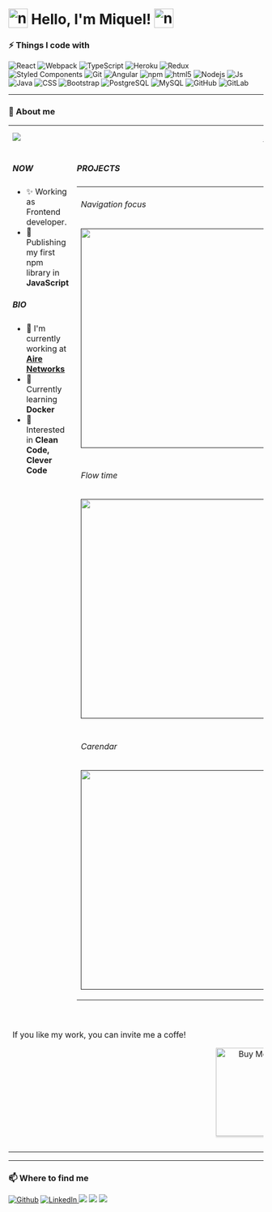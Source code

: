 <h1 valign="center">
  <img src="https://emojipedia-us.s3.dualstack.us-west-1.amazonaws.com/thumbs/240/apple/237/fire_1f525.png" width="38" height="38px" alt="new" valign="bottom"/> 
  Hello, I'm Miquel! 
  <img src="https://emojipedia-us.s3.dualstack.us-west-1.amazonaws.com/thumbs/240/apple/237/fire_1f525.png" width="38" height="38px" alt="new" valign="bottom"/>
</h1>

<h3>⚡ Things I code with</h3>
<p>
  <img alt="React" src="https://img.shields.io/badge/-React-45b8d8?style=flat-square&logo=react&logoColor=white" />
  <img alt="Webpack" src="https://img.shields.io/badge/-Webpack-8DD6F9?style=flat-square&logo=webpack&logoColor=white" /> 
  <img alt="TypeScript" src="https://img.shields.io/badge/-TypeScript-007ACC?style=flat-square&logo=typescript&logoColor=white" />
  <img alt="Heroku" src="https://img.shields.io/badge/-Heroku-430098?style=flat-square&logo=heroku&logoColor=white" />
  <img alt="Redux" src="https://img.shields.io/badge/-Redux-764ABC?style=flat-square&logo=redux&logoColor=white" />
  <img alt="Styled Components" src="https://img.shields.io/badge/-Styled_Components-db7092?style=flat-square&logo=styled-components&logoColor=white" />
  <img alt="Git" src="https://img.shields.io/badge/-Git-F05032?style=flat-square&logo=git&logoColor=white" />
  <img alt="Angular" src="https://img.shields.io/badge/-Angular-DD0031?style=flat-square&logo=angular&logoColor=white" />
  <img alt="npm" src="https://img.shields.io/badge/-NPM-CB3837?style=flat-square&logo=npm&logoColor=white" />
  <img alt="html5" src="https://img.shields.io/badge/-HTML5-E34F26?style=flat-square&logo=html5&logoColor=white" />
  <img alt="Nodejs" src="https://img.shields.io/badge/-Nodejs-43853d?style=flat-square&logo=Node.js&logoColor=white" />
  <img alt="Js" src="https://img.shields.io/badge/-JavaScript-3c9d5e?style=flat-square&logo=javascript" />
  <img alt="Java" src="https://img.shields.io/badge/-java-E34A86?style=flat-square&logo=java" />
  <img alt="CSS" src="https://img.shields.io/badge/-CSS3-1572B6?style=flat-square&logo=css3" />
  <img alt="Bootstrap" src="https://img.shields.io/badge/-Bootstrap-563D7C?style=flat-square&logo=bootstrap" />
  <img alt="PostgreSQL" src="https://img.shields.io/badge/-PostgreSQL-336791?style=flat-square&logo=postgresql" />
  <img alt="MySQL" src="https://img.shields.io/badge/-MySQL-dbe1a6?style=flat-square&logo=mysql" />
  <img alt="GitHub" src="https://img.shields.io/badge/-GitHub-181717?style=flat-square&logo=github" />
  <img alt="GitLab" src="https://img.shields.io/badge/-GitLab-FCA121?style=flat-square&logo=gitlab" />
</p>

<hr> 

<h3>🚀 About me</h3>

<table width="100% !important" style="width: 100% !important;">
  <tbody>
  <tr height="50px !important">
    <td valign="center" width="100%" colspan="2" align="end" valign="center">
      <a href="https://github.com/Miquel-Lopez-Avila" target="_blank"><img alt="Download" align="center" style="margin-right: 5px; display: block;" src="https://custom-icon-badges.herokuapp.com/badge/-Download my CV-blue?style=for-the-badge&logo=download&logoColor=white" /></a>
    </td>
  </tr>
 <tr>
   <td valign="top" width="50%">

##### NOW

- ✨ Working as Frontend developer.
- 🎯 Publishing my first npm library in **JavaScript**

##### BIO

- 🏢 I'm currently working at [**Aire Networks**](https://www.airenetworks.es/)
- 🌱 Currently learning **Docker**
- 🧐 Interested in **Clean Code, Clever Code**
  
</td>
   <td valign="top" width="50%">

##### PROJECTS

<table><tr>
<tr>
  <td valign="top" width="100%">

###### Navigation focus
[<img src="https://user-images.githubusercontent.com/75219640/175782206-678e634e-4d71-418a-850d-21089729e222.png" width="433">]()
</td>
</tr>

  <tr>
<td valign="top" width="100%">

###### Flow time
[<img src="https://user-images.githubusercontent.com/75219640/175789757-6b10349e-33cd-419d-88d2-877aa77eee3a.png" width="433">]()

</td>
  </tr>
<td valign="top" width="100%">

###### Carendar
[<img src="https://user-images.githubusercontent.com/75219640/175782206-678e634e-4d71-418a-850d-21089729e222.png" width="433">]()

</td>
    </tr>

</td>

</tr>
</table>
  <tr height="80px !important">
    <td valign="center" width="100%" colspan="2" style='padding-bottom:5px;' align="end" valign="center">
      <br>
     <p align="start" margin="10px">If you like my work, you can invite me a coffe!</p><a href="https://www.buymeacoffee.com/miquellopez" target="_blank" height="28px !important"><img src="https://www.buymeacoffee.com/assets/img/custom_images/orange_img.png" align="center" alt="Buy Me A Coffee" style="width: 174px !important;box-shadow: 0px 3px 2px 0px rgba(190, 190, 190, 0.5) !important;-webkit-box-shadow: 0px 3px 2px 0px rgba(190, 190, 190, 0.5) !important; margin-bottom: 10px;" /></a><p></p>
    </td>
  </tr>
   </td></tr>
  </tbody>
</table>

<hr> 

<h3>📫 Where to find me</h3>

<p>
  <a href="https://github.com/Miquel-Lopez-Avila" target="_blank"><img alt="Github" src="https://img.shields.io/badge/GitHub-%2312100E.svg?&style=for-the-badge&logo=Github&logoColor=white" /></a>  
  <a href="https://www.linkedin.com/in/miquel-l%C3%B3pez-avila-45b9b91b2/" target="_blank"><img alt="LinkedIn" src="https://img.shields.io/badge/linkedin-%230077B5.svg?&style=for-the-badge&logo=linkedin&logoColor=white" />
    <a href="mailto:miquellopezavila@gmail.com"><img src="https://img.shields.io/badge/e‑mail-D14836.svg?style=for-the-badge&logo=GMail&logoColor=white"/></a>
    <a href="https://www.polywork.com/miquel_lopez"><img src="https://img.shields.io/badge/-Polywork-blueviolet?style=for-the-badge&logo=Polywork&logoColor=white"/></a>
    <a href=""><img src="https://img.shields.io/badge/-Others-green?style=for-the-badge&logo=Linktree&logoColor=white"/></a>
</p>





